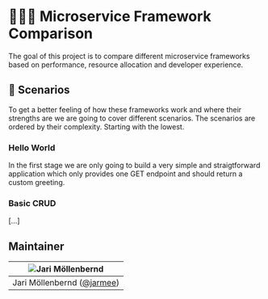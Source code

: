 # 🕵🏻‍♂️ Microservice Framework Comparison

The goal of this project is to compare different microservice frameworks based on performance, resource allocation and developer experience.

## 🧪 Scenarios

To get a better feeling of how these frameworks work and where their strengths are we are going to cover different scenarios. The scenarios are ordered by their complexity. Starting with the lowest.

### Hello World

In the first stage we are only going to build a very simple and straigtforward application which only provides one GET endpoint and should return a custom greeting.

### Basic CRUD

[...]

## Maintainer

| ![Jari Möllenbernd](https://avatars2.githubusercontent.com/u/974638?u=8c61e7d54df0341c68cca59bd8fd0187154d03c8&v=4&s=100 "Jari Möllenbernd") |
| :------------------------------------------------------------------------------------------------------------------------------------------: |
|                                           Jari Möllenbernd ([@jarmee](https://github.com/jarmee))                                            |
